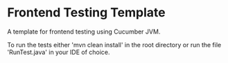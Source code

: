 # Frontend Testing Template

A template for frontend testing using Cucumber JVM.

To run the tests either 'mvn clean install' in the root directory or
run the file 'RunTest.java' in your IDE of choice.
